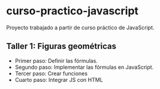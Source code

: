# curso-practico-javascript
Proyecto trabajado a partir de curso práctico de JavaScript.

## Taller 1: Figuras geométricas

- Primer paso: Definir las fórmulas.
- Segundo paso: Implementar las fórmulas en JavaScript.
- Tercer paso: Crear funciones
- Cuarto paso: Integrar JS con HTML